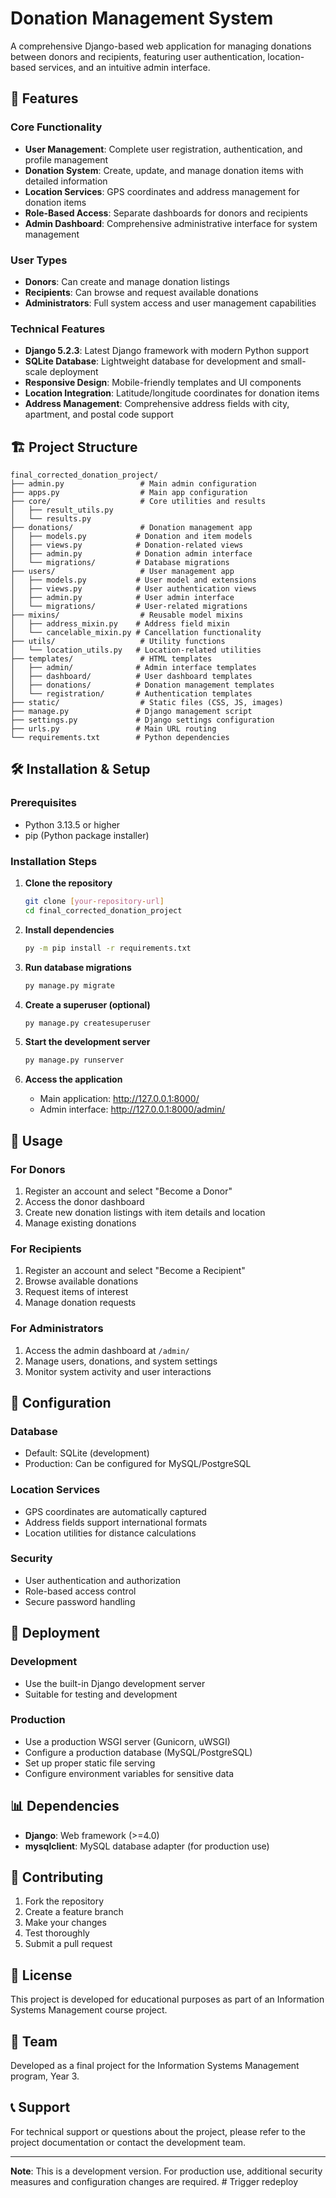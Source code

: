 # Donation Management System

A comprehensive Django-based web application for managing donations between donors and recipients, featuring user authentication, location-based services, and an intuitive admin interface.

## 🚀 Features

### Core Functionality
- **User Management**: Complete user registration, authentication, and profile management
- **Donation System**: Create, update, and manage donation items with detailed information
- **Location Services**: GPS coordinates and address management for donation items
- **Role-Based Access**: Separate dashboards for donors and recipients
- **Admin Dashboard**: Comprehensive administrative interface for system management

### User Types
- **Donors**: Can create and manage donation listings
- **Recipients**: Can browse and request available donations
- **Administrators**: Full system access and user management capabilities

### Technical Features
- **Django 5.2.3**: Latest Django framework with modern Python support
- **SQLite Database**: Lightweight database for development and small-scale deployment
- **Responsive Design**: Mobile-friendly templates and UI components
- **Location Integration**: Latitude/longitude coordinates for donation items
- **Address Management**: Comprehensive address fields with city, apartment, and postal code support

## 🏗️ Project Structure

```
final_corrected_donation_project/
├── admin.py                 # Main admin configuration
├── apps.py                  # Main app configuration
├── core/                    # Core utilities and results
│   ├── result_utils.py
│   └── results.py
├── donations/               # Donation management app
│   ├── models.py           # Donation and item models
│   ├── views.py            # Donation-related views
│   ├── admin.py            # Donation admin interface
│   └── migrations/         # Database migrations
├── users/                   # User management app
│   ├── models.py           # User model and extensions
│   ├── views.py            # User authentication views
│   ├── admin.py            # User admin interface
│   └── migrations/         # User-related migrations
├── mixins/                  # Reusable model mixins
│   ├── address_mixin.py    # Address field mixin
│   └── cancelable_mixin.py # Cancellation functionality
├── utils/                   # Utility functions
│   └── location_utils.py   # Location-related utilities
├── templates/               # HTML templates
│   ├── admin/              # Admin interface templates
│   ├── dashboard/          # User dashboard templates
│   ├── donations/          # Donation management templates
│   └── registration/       # Authentication templates
├── static/                  # Static files (CSS, JS, images)
├── manage.py               # Django management script
├── settings.py             # Django settings configuration
├── urls.py                 # Main URL routing
└── requirements.txt        # Python dependencies
```

## 🛠️ Installation & Setup

### Prerequisites
- Python 3.13.5 or higher
- pip (Python package installer)

### Installation Steps
1. **Clone the repository**
   ```bash
   git clone [your-repository-url]
   cd final_corrected_donation_project
   ```

2. **Install dependencies**
   ```bash
   py -m pip install -r requirements.txt
   ```

3. **Run database migrations**
   ```bash
   py manage.py migrate
   ```

4. **Create a superuser (optional)**
   ```bash
   py manage.py createsuperuser
   ```

5. **Start the development server**
   ```bash
   py manage.py runserver
   ```

6. **Access the application**
   - Main application: http://127.0.0.1:8000/
   - Admin interface: http://127.0.0.1:8000/admin/

## 📱 Usage

### For Donors
1. Register an account and select "Become a Donor"
2. Access the donor dashboard
3. Create new donation listings with item details and location
4. Manage existing donations

### For Recipients
1. Register an account and select "Become a Recipient"
2. Browse available donations
3. Request items of interest
4. Manage donation requests

### For Administrators
1. Access the admin dashboard at `/admin/`
2. Manage users, donations, and system settings
3. Monitor system activity and user interactions

## 🔧 Configuration

### Database
- Default: SQLite (development)
- Production: Can be configured for MySQL/PostgreSQL

### Location Services
- GPS coordinates are automatically captured
- Address fields support international formats
- Location utilities for distance calculations

### Security
- User authentication and authorization
- Role-based access control
- Secure password handling

## 🚀 Deployment

### Development
- Use the built-in Django development server
- Suitable for testing and development

### Production
- Use a production WSGI server (Gunicorn, uWSGI)
- Configure a production database (MySQL/PostgreSQL)
- Set up proper static file serving
- Configure environment variables for sensitive data

## 📊 Dependencies

- **Django**: Web framework (>=4.0)
- **mysqlclient**: MySQL database adapter (for production use)

## 🤝 Contributing

1. Fork the repository
2. Create a feature branch
3. Make your changes
4. Test thoroughly
5. Submit a pull request

## 📄 License

This project is developed for educational purposes as part of an Information Systems Management course project.

## 👥 Team

Developed as a final project for the Information Systems Management program, Year 3.

## 📞 Support

For technical support or questions about the project, please refer to the project documentation or contact the development team.

---

**Note**: This is a development version. For production use, additional security measures and configuration changes are required. #   T r i g g e r   r e d e p l o y  
 